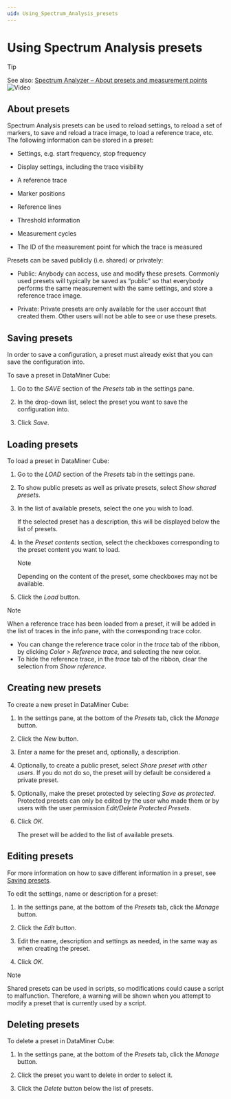 ```yaml
---
uid: Using_Spectrum_Analysis_presets
---
```


# Using Spectrum Analysis presets

> [!TIP]
> See also:
> [Spectrum Analyzer – About presets and measurement points](https://community.dataminer.services/video/spectrum-analyzer-about-presets-and-measurement-points/) ![Video](~/user-guide/images/video_Duo.png)

## About presets

Spectrum Analysis presets can be used to reload settings, to reload a set of markers, to save and reload a trace image, to load a reference trace, etc. The following information can be stored in a preset:

- Settings, e.g. start frequency, stop frequency

- Display settings, including the trace visibility

- A reference trace

- Marker positions

- Reference lines

- Threshold information

- Measurement cycles

- The ID of the measurement point for which the trace is measured

Presets can be saved publicly (i.e. shared) or privately:

- Public: Anybody can access, use and modify these presets. Commonly used presets will typically be saved as “public” so that everybody performs the same measurement with the same settings, and store a reference trace image.

- Private: Private presets are only available for the user account that created them. Other users will not be able to see or use these presets.

## Saving presets

In order to save a configuration, a preset must already exist that you can save the configuration into.

To save a preset in DataMiner Cube:

1. Go to the *SAVE* section of the *Presets* tab in the settings pane.

1. In the drop-down list, select the preset you want to save the configuration into.

1. Click *Save*.

## Loading presets

To load a preset in DataMiner Cube:

1. Go to the *LOAD* section of the *Presets* tab in the settings pane.

1. To show public presets as well as private presets, select *Show shared presets*.

1. In the list of available presets, select the one you wish to load.

   If the selected preset has a description, this will be displayed below the list of presets.

1. In the *Preset contents* section, select the checkboxes corresponding to the preset content you want to load.

   > [!NOTE]
   > Depending on the content of the preset, some checkboxes may not be available.

1. Click the *Load* button.

> [!NOTE]
> When a reference trace has been loaded from a preset, it will be added in the list of traces in the info pane, with the corresponding trace color.
>
> - You can change the reference trace color in the *trace* tab of the ribbon, by clicking *Color* > *Reference trace*, and selecting the new color.
> - To hide the reference trace, in the *trace* tab of the ribbon, clear the selection from *Show reference*.

## Creating new presets

To create a new preset in DataMiner Cube:

1. In the settings pane, at the bottom of the *Presets* tab, click the *Manage* button.

1. Click the *New* button.

1. Enter a name for the preset and, optionally, a description.

1. Optionally, to create a public preset, select *Share preset with other users*. If you do not do so, the preset will by default be considered a private preset.

1. Optionally, make the preset protected by selecting *Save as protected*. Protected presets can only be edited by the user who made them or by users with the user permission *Edit/Delete Protected Presets*.

1. Click *OK*.

   The preset will be added to the list of available presets.

## Editing presets

For more information on how to save different information in a preset, see [Saving presets](#saving-presets).

To edit the settings, name or description for a preset:

1. In the settings pane, at the bottom of the *Presets* tab, click the *Manage* button.

1. Click the *Edit* button.

1. Edit the name, description and settings as needed, in the same way as when creating the preset.

1. Click *OK*.

> [!NOTE]
> Shared presets can be used in scripts, so modifications could cause a script to malfunction. Therefore, a warning will be shown when you attempt to modify a preset that is currently used by a script.

## Deleting presets

To delete a preset in DataMiner Cube:

1. In the settings pane, at the bottom of the *Presets* tab, click the *Manage* button.

1. Click the preset you want to delete in order to select it.

1. Click the *Delete* button below the list of presets.
